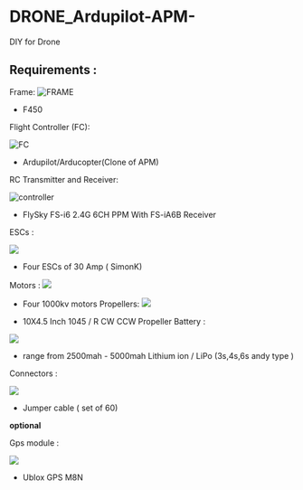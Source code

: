 # DRONE_Ardupilot-APM-
DIY for Drone 

## Requirements :

Frame:
 ![FRAME](frame.jpg)

* F450 

Flight Controller (FC):

  ![FC](fc.jpg)

* Ardupilot/Arducopter(Clone of APM) 

RC Transmitter and Receiver:

  ![controller](rc.jpg)

* FlySky FS-i6 2.4G 6CH PPM  With FS-iA6B Receiver

ESCs :

  ![](esc.jpg)

* Four ESCs of 30 Amp ( SimonK)

Motors :
  ![](motor.jpg)
* Four 1000kv motors 
Propellers:
 ![](prop.jpg)
 
* 10X4.5 Inch 1045 / R CW CCW Propeller
Battery :

![](ba.png)

* range from 2500mah - 5000mah Lithium ion / LiPo (3s,4s,6s andy type )

Connectors :

![](jumper.jpg)

* Jumper cable ( set of 60)

**optional**

Gps module :

  ![](gps.jpg)

* Ublox GPS M8N




